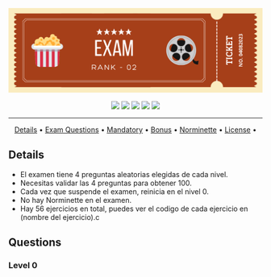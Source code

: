 ![exam_rank_02](./public/exam_rank_02_header.png)

<div align="center">
	<img src="https://img.shields.io/badge/status-in process-success?color=%23A63F19&style=flat" />
	<img src="https://img.shields.io/badge/score-000%20%2F%20100-success?color=%23A63F19&style=flat" />
	<img src="https://img.shields.io/badge/evaluated-DD%20%2F%20MM%20%2F%20AAAA-success?color=%23A63F19&style=flat" />
	<img src="https://img.shields.io/badge/C-A63F19?style=flat&logo=c&logoColor=white" />
	<img src='https://img.shields.io/badge/Málaga-A63F19?style=flat&logo=42&logoColor=white'/>
</div>

---

<p align="center">
	<a href="#details">Details</a> •
	<a href="#questions">Exam Questions</a> •
	<a href="#mandatory">Mandatory</a> •
	<a href="#bonus">Bonus</a> •
	<a href="#norme">Norminette</a> •
	<a href="#license">License</a> •
</p>

## Details
- El examen tiene 4 preguntas aleatorias elegidas de cada nivel.
- Necesitas validar las 4 preguntas para obtener 100.
- Cada vez que suspende el examen, reinicia en el nivel 0.
- No hay Norminette en el examen.
- Hay 56 ejercicios en total, puedes ver el codigo de cada ejercicio en (nombre del ejercicio).c

## Questions
### Level 0
